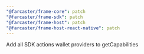 ```yaml
---
"@farcaster/frame-core": patch
"@farcaster/frame-sdk": patch
"@farcaster/frame-host": patch
"@farcaster/frame-host-react-native": patch
---
```


Add all SDK actions wallet providers to getCapabilities
